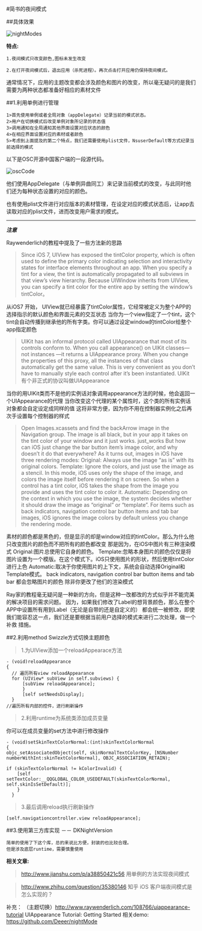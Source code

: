 #简书的夜间模式

##具体效果

![nightModes](http://7xjg07.com1.z0.glb.clouddn.com/font%E5%B1%8F%E5%B9%95%E5%BF%AB%E7%85%A7%202016-03-01%20%E4%B8%8A%E5%8D%8810.41.49.png)

 **特点:**

    1.夜间模式只改变颜色,图标未发生改变

    2.在打开夜间模式后，退出应用（杀死进程）。再次点击打开应用仍保持夜间模式。

通常情况下，应用的主题改变都会涉及颜色和图片的改变，所以毫无疑问的是我们需要为两种状态都准备好相应的素材文件


##1.利用单例进行管理

 	1>首先使用单例或者全局对象（appDelegate）记录当前的模式状态。
 	2>用户在切换模式后改变单例对象所记录的状态值
 	3>调用通知在全局通知其他界面设置对应状态的颜色
 	4>在相应界面设置对应的素材或者颜色
 	5>考虑到上面提及的第二个特点，我们还需要使用plist文件，NsuserDefault等方式纪录当前选择的模式

 以下是OSC开源中国客户端的一段源代码。

![oscCode](http://7xjg07.com1.z0.glb.clouddn.com/nightMode30B21D9F-1EC3-4C17-B74C-536902E6D3C0.png)

他们使用AppDelegate（与单例异曲同工）来记录当前模式的改变，与此同时他们还为每种状态设置的对应的颜色。

也有使用plist文件进行对应版本的素材管理，在设定对应的模式状态后，让app去读取对应的plist文件，进而改变用户需求的模式。

-------------------------------
***注意***

Raywenderlich的教程中提及了一些方法新的思路

>Since iOS 7, UIView has exposed the tintColor property, which is often used to define the primary color indicating selection and
 interactivity states for interface elements throughout an app.
When you specify a tint for a view, the tint is automatically propagated to all subviews in that view’s view hierarchy.
Because UIWindow inherits from UIView, you can specify a tint color for the entire app by setting the window’s tintColor。

从iOS7 开始， UIView就已经暴露了tintColor属性，它经常被定义为整个APP的选择指示的默认颜色和界面元素的交互状态
当你为一个view指定了一个tint，这个tint会自动传播到继承他的所有字类。你可以通过设定window的tintColor给整个app指定颜色

>UIKit has an informal protocol called UIAppearance that most of its controls conform to.
 When you call appearance() on UIKit classes— not instances —it returns a UIAppearance proxy.
 When you change the properties of this proxy, all the instances of that class automatically get the same value.
  This is very convenient as you don’t have to manually style each control after it’s been instantiated.
UIKit 有个非正式的协议叫做UIAppearance

当你的用UIKit类而不是他的实例话对象调用appearance方法的时候，他会返回一个UIAppearance的代理
当你改变这个代理的某个属性时，这个类的所有实例话对象都会自定设定成同样的值
这将非常方便，因为你不用在控制器实例化之后再次手设置每个控制器的样式

>Open Images.xcassets and find the backArrow image in the Navigation group. The image is all black,
but in your app it takes on the tint color of your window and it just works.
just_works
But how can iOS just change the bar button item’s image color, and why doesn’t it do that everywhere?
As it turns out, images in iOS have three rendering modes:
Original: Always use the image “as is” with its original colors.
Template: Ignore the colors, and just use the image as a stencil. In this mode,
iOS uses only the shape of the image, and colors the image itself before rendering it on screen.
 So when a control has a tint color, iOS takes the shape from the image you provide and uses the tint color to color it.
Automatic: Depending on the context in which you use the image, the system decides whether it should draw the image as “original”
or “template”. For items such as back indicators, navigation control bar button items and tab bar images,
iOS ignores the image colors by default unless you change the rendering mode.

素材的颜色都是黑色的，但是显示的却是window对应的tintColor。那么为什么他只改变图片的颜色而不把所有的颜色都改变
那是因为，在iOS中图片有三种渲染模式
Original:图片总使用它自身的颜色。
Template:忽略本身图片的颜色仅仅是将图片设置为一个模版。在这个模式下。iOS只使用图片的形状，然后使用tintColor进行上色
Automatic:取决于你使用图片的上下文，系统会自动选择Original和Template模式。 back indicators, navigation control bar button items and tab bar 都会忽略图片的颜色
除非你更改了他们的渲染模式

Ray家的教程毫无疑问是一种新的方向，但是这种一改都改的方式似乎并不能完美的解决项目的需求问题。
因为，如果我们修改了Label的想背景颜色，那么在整个APP中设置所有用到Label（无论是自带的还是自定义的）
都会统一被修改，即使我们能容忍这一点，我们还是要根据当前用户选择的模式来进行二次处理，做一个补救
措施。

##2.利用method Swizzle方式切换主题颜色

>1.为UIView添加一个reloadAppearace方法

    - (void)reloadAppearance
    {
      // 遍历所有view reloadAppearance
      for (UIView* subView in self.subviews) {
          [subView reloadAppearance];
          }
          [self setNeedsDisplay];
      }
    //遍历所有内部的控件，进行刷新操作

    
>2.利用runtime为系统类添加成员变量

  你可以在成员变量的set方法中进行修改操作
  
    - (void)setSkinTextColorNormal:(int)skinTextColorNormal
    {
    objc_setAssociatedObject(self, skinNormalTextColorKey, [NSNumber numberWithInt:skinTextColorNormal], OBJC_ASSOCIATION_RETAIN);
    
    if (skinTextColorNormal != kColorInvalid) {
        [self setTextColor:__QQGLOBAL_COLOR_USEDEFAULT(skinTextColorNormal, self.skinIsSetDefault)];
        }
      }
      
>3.最后调用reload执行刷新操作

    [self.navigationcontroller.view reloadAppearance];

##3.使用第三方库实现 －－ DKNightVersion

	简单的使用了下这个库，总的来说比方便，封装的也比较合理。
	但是涉及底层runtime，需要慎重使用

**相关文章:**

 > http://www.jianshu.com/p/a38850421c56 用单例的方法实现夜间模式

 > http://www.zhihu.com/question/35380146 知乎 iOS 客户端夜间模式是怎么实现的？

补充： （主题切换）http://www.raywenderlich.com/108766/uiappearance-tutorial UIAppearance Tutorial: Getting Started
相关demo: https://github.com/Deeer/nightMode
